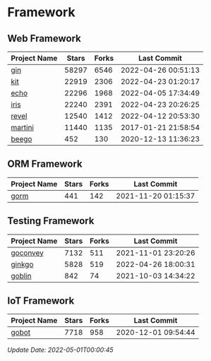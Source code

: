 # Framework

## Web Framework
| Project Name | Stars | Forks | Last Commit |
| ------------ | ----- | ----- | ----------- |
| [gin](https://github.com/gin-gonic/gin) | 58297 | 6546 | 2022-04-26 00:51:13 |
| [kit](https://github.com/go-kit/kit) | 22919 | 2306 | 2022-04-23 01:20:17 |
| [echo](https://github.com/labstack/echo) | 22296 | 1968 | 2022-04-05 17:34:49 |
| [iris](https://github.com/kataras/iris) | 22240 | 2391 | 2022-04-23 20:26:25 |
| [revel](https://github.com/revel/revel) | 12540 | 1412 | 2022-04-12 20:53:30 |
| [martini](https://github.com/go-martini/martini) | 11440 | 1135 | 2017-01-21 21:58:54 |
| [beego](https://github.com/astaxie/beego) | 452 | 130 | 2020-12-13 11:36:23 |

## ORM Framework
| Project Name | Stars | Forks | Last Commit |
| ------------ | ----- | ----- | ----------- |
| [gorm](https://github.com/jinzhu/gorm) | 441 | 142 | 2021-11-20 01:15:37 |

## Testing Framework
| Project Name | Stars | Forks | Last Commit |
| ------------ | ----- | ----- | ----------- |
| [goconvey](https://github.com/smartystreets/goconvey) | 7132 | 511 | 2021-11-01 23:20:26 |
| [ginkgo](https://github.com/onsi/ginkgo) | 5828 | 519 | 2022-04-26 18:00:31 |
| [goblin](https://github.com/franela/goblin) | 842 | 74 | 2021-10-03 14:34:22 |

## IoT Framework
| Project Name | Stars | Forks | Last Commit |
| ------------ | ----- | ----- | ----------- |
| [gobot](https://github.com/hybridgroup/gobot) | 7718 | 958 | 2020-12-01 09:54:44 |

*Update Date: 2022-05-01T00:00:45*